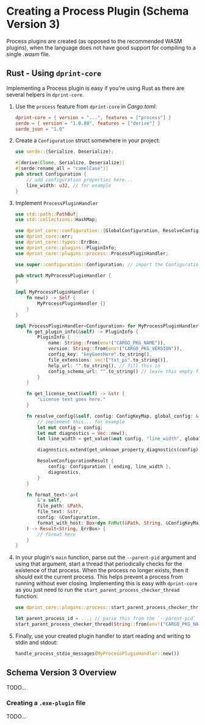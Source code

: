 # Creating a Process Plugin (Schema Version 3)

Process plugins are created (as opposed to the recommended WASM plugins), when the language does not have good support for compiling to a single _.wasm_ file.

## Rust - Using `dprint-core`

Implementing a Process plugin is easy if you're using Rust as there are several helpers in `dprint-core`.

1. Use the `process` feature from `dprint-core` in _Cargo.toml_:

   ```toml
   dprint-core = { version = "...", features = ["process"] }
   serde = { version = "1.0.88", features = ["derive"] }
   serde_json = "1.0"
   ```

2. Create a `Configuration` struct somewhere in your project:

   ```rust
   use serde::{Serialize, Deserialize};

   #[derive(Clone, Serialize, Deserialize)]
   #[serde(rename_all = "camelCase")]
   pub struct Configuration {
       // add configuration properties here...
       line_width: u32, // for example
   }
   ```

3. Implement `ProcessPluginHandler`

   ```rust
   use std::path::PathBuf;
   use std::collections::HashMap;

   use dprint_core::configuration::{GlobalConfiguration, ResolveConfigurationResult, get_unknown_property_diagnostics, ConfigKeyMap, get_value};
   use dprint_core::err;
   use dprint_core::types::ErrBox;
   use dprint_core::plugins::PluginInfo;
   use dprint_core::plugins::process::ProcessPluginHandler;

   use super::configuration::Configuration; // import the Configuration from above somehow

   pub struct MyProcessPluginHandler {
   }

   impl MyProcessPluginHandler {
       fn new() -> Self {
           MyProcessPluginHandler {}
       }
   }

   impl ProcessPluginHandler<Configuration> for MyProcessPluginHandler {
       fn get_plugin_info(&self) -> PluginInfo {
           PluginInfo {
               name: String::from(env!("CARGO_PKG_NAME")),
               version: String::from(env!("CARGO_PKG_VERSION")),
               config_key: "keyGoesHere".to_string(),
               file_extensions: vec!["txt_ps".to_string()],
               help_url: "".to_string(), // fill this in
               config_schema_url: "".to_string() // leave this empty for now
           }
       }

       fn get_license_text(&self) -> &str {
           "License text goes here."
       }

       fn resolve_config(&self, config: ConfigKeyMap, global_config: &GlobalConfiguration) -> ResolveConfigurationResult<Configuration> {
           // implement this... for example
           let mut config = config;
           let mut diagnostics = Vec::new();
           let line_width = get_value(&mut config, "line_width", global_config.line_width.unwrap_or(120), &mut diagnostics);

           diagnostics.extend(get_unknown_property_diagnostics(config));

           ResolveConfigurationResult {
               config: Configuration { ending, line_width },
               diagnostics,
           }
       }

       fn format_text<'a>(
           &'a self,
           file_path: &Path,
           file_text: &str,
           config: &Configuration,
           format_with_host: Box<dyn FnMut(&Path, String, &ConfigKeyMap) -> Result<String, ErrBox> + 'a>,
       ) -> Result<String, ErrBox> {
           // format here
       }
   }
   ```

4. In your plugin's `main` function, parse out the `--parent-pid` argument and using that argument, start a thread that periodically checks for the existence of that process. When the process no longer exists, then it should exit the current process. This helps prevent a process from running without ever closing. Implementing this is easy with `dprint-core` as you just need to run the `start_parent_process_checker_thread` function:

   ```rust
   use dprint_core::plugins::process::start_parent_process_checker_thread;

   let parent_process_id = ...; // parse this from the `--parent-pid` command line argument
   start_parent_process_checker_thread(String::from(env!("CARGO_PKG_NAME")), parent_process_id);
   ```

5. Finally, use your created plugin handler to start reading and writing to stdin and stdout:

   ```rust
   handle_process_stdio_messages(MyProcessPluginHandler::new())
   ```

## Schema Version 3 Overview

TODO...

### Creating a `.exe-plugin` file

TODO...
